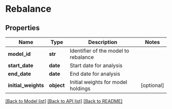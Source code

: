 # Rebalance

## Properties
Name | Type | Description | Notes
------------ | ------------- | ------------- | -------------
**model_id** | **str** | Identifier of the model to rebalance | 
**start_date** | **date** | Start date for analysis | 
**end_date** | **date** | End date for analysis | 
**initial_weights** | **object** | Initial weights for model holdings | [optional] 

[[Back to Model list]](../README.md#documentation-for-models) [[Back to API list]](../README.md#documentation-for-api-endpoints) [[Back to README]](../README.md)


